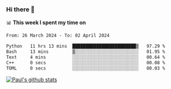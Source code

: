 ### Hi there 👋

📊 **This week I spent my time on**
<!--START_SECTION:waka-->

```txt
From: 26 March 2024 - To: 02 April 2024

Python   11 hrs 13 mins  ████████████████████████▒   97.29 %
Bash     13 mins         ▒░░░░░░░░░░░░░░░░░░░░░░░░   01.95 %
Text     4 mins          ░░░░░░░░░░░░░░░░░░░░░░░░░   00.64 %
C++      0 secs          ░░░░░░░░░░░░░░░░░░░░░░░░░   00.08 %
TOML     0 secs          ░░░░░░░░░░░░░░░░░░░░░░░░░   00.03 %
```

<!--END_SECTION:waka-->


[![Paul's github stats](https://github-readme-stats.vercel.app/api?username=mickeyouyou&theme=dracula&show_icons=true)](https://github.com/anuraghazra/github-readme-stats)

